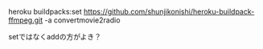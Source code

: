 heroku buildpacks:set https://github.com/shunjikonishi/heroku-buildpack-ffmpeg.git -a convertmovie2radio

setではなくaddの方がよき？
